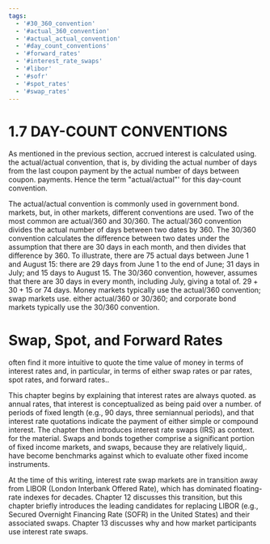 ```yaml
---
tags:
  - '#30_360_convention'
  - '#actual_360_convention'
  - '#actual_actual_convention'
  - '#day_count_conventions'
  - '#forward_rates'
  - '#interest_rate_swaps'
  - '#libor'
  - '#sofr'
  - '#spot_rates'
  - '#swap_rates'
---
```

# 1.7 DAY-COUNT CONVENTIONS  

As mentioned in the previous section, accrued interest is calculated using. the actual/actual convention, that is, by dividing the actual number of days from the last coupon payment by the actual number of days between coupon. payments. Hence the term "actual/actual"' for this day-count convention.  

The actual/actual convention is commonly used in government bond. markets, but, in other markets, different conventions are used. Two of the most common are actual/360 and 30/360. The actual/360 convention divides the actual number of days between two dates by 360. The 30/360 convention calculates the difference between two dates under the assumption that there are 30 days in each month, and then divides that difference by 360. To illustrate, there are 75 actual days between June 1 and August 15: there are 29 days from June 1 to the end of June; 31 days in July; and 15 days to August 15. The 30/360 convention, however, assumes that there are 30 days in every month, including July, giving a total of. $29+30+15$ or 74 days. Money markets typically use the actual/360 convention; swap markets use. either actual/360 or 30/360; and corporate bond markets typically use the 30/360 convention.  

# Swap, Spot, and Forward Rates  

often find it more intuitive to quote the time value of money in terms of interest rates and, in particular, in terms of either swap rates or par rates, spot rates, and forward rates..  

This chapter begins by explaining that interest rates are always quoted. as annual rates, that interest is conceptualized as being paid over a number. of periods of fixed length (e.g., 90 days, three semiannual periods), and that interest rate quotations indicate the payment of either simple or compound interest. The chapter then introduces interest rate swaps (IRS) as context. for the material. Swaps and bonds together comprise a significant portion of fixed income markets, and swaps, because they are relatively liquid,. have become benchmarks against which to evaluate other fixed income instruments.  

At the time of this writing, interest rate swap markets are in transition away from LIBOR (London Interbank Offered Rate), which has dominated floating-rate indexes for decades. Chapter 12 discusses this transition, but this chapter briefly introduces the leading candidates for replacing LIBOR (e.g., Secured Overnight Financing Rate (SOFR) in the United States) and their associated swaps. Chapter 13 discusses why and how market participants use interest rate swaps.  
